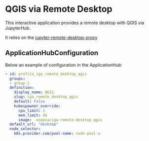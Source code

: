 # QGIS via Remote Desktop


This interactive application provides a remote desktop with QGIS via JupyterHub.

It relies on the [jupyter-remote-desktop-proxy](https://github.com/jupyterhub/jupyter-remote-desktop-proxy)

## ApplicationHubConfiguration

Below an example of configuration in the ApplicationHub:

```yaml
- id: profile_iga_remote_desktop_qgis
  groups: 
  - group-1
  definition:
    display_name: QGIS
    slug: iga_remote_desktop_qgis
    default: False
    kubespawner_override:
      cpu_limit: 1
      mem_limit: 4G
      image:  eoepca/iga-remote-desktop_qgis
  default_url: "desktop"
  node_selector: 
    k8s.provider.com/pool-name: node-pool-a
```
